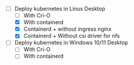 - [ ] Deploy kubernetes in Linux Desktop
    - [ ] With Cri-O
    - [x] With containerd
    - [x] Containerd + without ingress nginx
    - [x] Containerd + Without csi driver for nfs

- [ ] Deploy kubernetes in Windows 10/11 Desktop
    - [ ] With Cri-O
    - [ ] With containerd